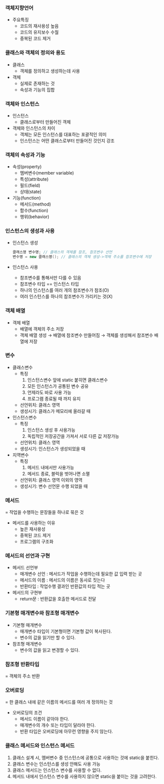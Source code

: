 ### 객체지향언어

- 주요특징
    - 코드의 재사용성 높음
    - 코드의 유지보수 수월
    - 중복된 코드 제거

### 클래스와 객체의 정의와 용도

- 클래스
    - 객체를 정의하고 생성하는데 사용
- 객체
    - 실제로 존재하는 것
    - 속성과 기능의 집합

### 객체와 인스턴스

- 인스턴스
    - 클래스로부터 만들어진 객체
- 객체와 인스턴스의 차이
    - 객체는 모든 인스턴스를 대표하는 포괄적인 의미
    - 인스턴스는 어떤 클래스로부터 만들어진 것인지 강조

### 객체의 속성과 기능

- 속성(property)
    - 멤버변수(member variable)
    - 특성(attribute)
    - 필드(field)
    - 상태(state)
- 기능(function)
    - 메서드(method)
    - 함수(function)
    - 행위(behavior)

### 인스턴스의 생성과 사용

- 인스턴스 생성

    ```java
    클래스명 변수명; // 클래스의 객체를 참조, 참조변수 선언
    변수명 = new 클래스명(); // 클래스의 객체 생성->객체 주소를 참조변수에 저장 
    ```

- 인스턴스 사용
    - 참조변수를 통해서만 다를 수 있음
    - 참조변수 타입 == 인스턴스 타입
    - 하나의 인스턴스를 여러 개의 참조변수가 참조(O)
    - 여러 인스턴스를 하나의 참조변수가 가리키는 것(X)

### 객체 배열

- 객체 배열
    - 배열에 객체의 주소 저장
    - 객체 배열 생성 → 배열에 참조변수 만들어짐 → 객체를 생성해서 참조변수 배열에 저장

### 변수

- 클래스변수
    - 특징
        1. 인스턴스변수 앞에 static 붙히면 클래스변수
        2. 모든 인스턴스가 공통된 변수 공유
        3. 언제라도 바로 사용 가능
        4. 프로그램 종료될 때 까지 유지
    - 선언위치: 클래스 영역
    - 생성시기: 클래스가 메모리에 올라갈 때
- 인스턴스변수
    - 특징
        1. 인스턴스 생성 후 사용가능
        2. 독립적인 저장공간을 가져서 서로 다른 값 저장가능
    - 선언위치: 클래스 영역
    - 생성시기: 인스턴스가 생성되었을 때
- 지역변수
    - 특징
        1. 메서드 내에서만 사용가능
        2. 메서드 종료, 블럭을 벗어나면 소멸
    - 선언위치: 클래스 영역 이외의 영역
    - 생성시기: 변수 선언문 수행 되었을 때

### 메서드

= 작업을 수행하는 문장들을 하나로 묶은 것

- 메서드를 사용하는 이유
    - 높은 재사용성
    - 중복된 코드 제거
    - 프로그램의 구조화

### 메서드의 선언과 구현

- 메서드 선언부
    - 매개변수 선언 : 메서드가 작업을 수행하는데 필요한 값 입력 받는 곳
    - 메서드의 이름 : 메서드의 이름은 동사로 짓는다
    - 반환타입 : 작업수행 결과인 반환값의 타입 적는 곳
- 메서드의 구현부
    - return문 : 반환값을 호출한 메서드로 전달

### 기본형 매개변수와 참조형 매개변수

- 기본형 매개변수
    - 매개변수 타입이 기본형이면 기본형 값이 복사된다.
    - 변수의 값을 읽기만 할 수 있다.
- 참조형 매개변수
    - 변수의 값을 읽고 변경할 수 있다.

### 참조형 반환타입

= 객체의 주소 반환

### 오버로딩

= 한 클래스 내에 같은 이름의 메서드를 여러 개 정의하는 것

- 오버로딩의 조건
    - 메서드 이름이 같아야 한다.
    - 매개변수의 개수 또는 타입이 달라야 한다.
    - 반환 타입은 오버로딩에 아무런 영향을 주지 않는다.

### 클래스 메서드와 인스턴스 메서드

1. 클래스 설계 시, 멤버변수 중 인스턴스에 공통으로 사용하는 것에 static을 붙힌다.
2. 클래스 변수는 인스턴스를 생성 안해도 사용 가능
3. 클래스 메서드는 인스턴스 변수를 사용할 수 없다.
4. 메서드 내에서 인스턴스 변수를 사용하지 않으면 static을 붙이는 것을 고려한다.
